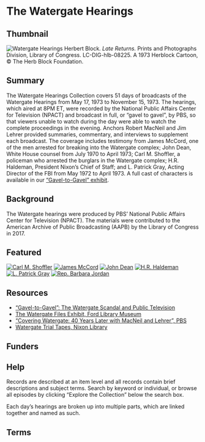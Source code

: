 # The Watergate Hearings

## Thumbnail

![Watergate Hearings](https://s3.amazonaws.com/americanarchive.org/special-collections/Herblock_latereturns-l.jpg "Watergate Hearings")
<a class="caption-text">Herbert Block. <em>Late Returns.</em> Prints and Photographs Division, Library of Congress. LC-DIG-hlb-08225. A 1973 Herblock Cartoon, © The Herb Block Foundation.</a>

## Summary

The Watergate Hearings Collection covers 51 days of broadcasts of the Watergate Hearings from May 17, 1973 to November 15, 1973. The hearings, which aired at 8PM ET, were recorded by the National Public Affairs Center for Television (NPACT) and broadcast in full, or “gavel to gavel”, by PBS, so that viewers unable to watch during the day were able to watch the complete proceedings in the evening. Anchors Robert MacNeil and Jim Lehrer provided summaries, commentary, and interviews to supplement each broadcast. The coverage includes testimony from James McCord, one of the men arrested for breaking into the Watergate complex; John Dean, White House counsel from July 1970 to April 1973; Carl M. Shoffler, a policeman who arrested the burglars in the Watergate complex; H.R. Haldeman, President Nixon’s Chief of Staff; and L. Patrick Gray, Acting Director of the FBI from May 1972 to April 1973. A full cast of characters is available in our [“Gavel-to-Gavel” exhibit](http://americanarchive.org/exhibits/watergate/cast-of-characters).


## Background

The Watergate hearings were produced by PBS’ National Public Affairs Center for Television (NPACT). The materials were contributed to the American Archive of Public Broadcasting (AAPB) by the Library of Congress in 2017. 

## Featured

[![Carl M. Shoffler](https://s3.amazonaws.com/americanarchive.org/special-collections/cpb-aacip_512-d795718g4z.jpg)](/catalog/cpb-aacip_512-d795718g4z)
[![James McCord](https://s3.amazonaws.com/americanarchive.org/special-collections/cpb-aacip_512-s756d5q992.jpg)](/catalog/cpb-aacip_512-s756d5q992)
[![John Dean](https://s3.amazonaws.com/americanarchive.org/special-collections/cpb-aacip_512-125q815b4c.jpg)](/catalog/cpb-aacip_512-125q815b4c)
[![H.R. Haldeman](https://s3.amazonaws.com/americanarchive.org/special-collections/cpb-aacip_512-w950g3j14f.jpg)](/catalog/cpb-aacip_512-w950g3j14f)
[![L. Patrick Gray](https://s3.amazonaws.com/americanarchive.org/special-collections/cpb-aacip_512-g73707xh7h.jpg)](/catalog/cpb-aacip_512-g73707xh7h)
[![Rep. Barbara Jordan](https://s3.amazonaws.com/americanarchive.org/special-collections/cpb-aacip_512-w37kp7vq3t.jpg)](/catalog/cpb-aacip_512-w37kp7vq3t)

## Resources

- [“Gavel-to-Gavel”: The Watergate Scandal and Public Television](http://americanarchive.org/exhibits/watergate)
- [The Watergate Files Exhibit, Ford Library Museum](https://www.fordlibrarymuseum.gov/museum/exhibits/Watergate_files/index.html)
- [“Covering Watergate: 40 Years Later with MacNeil and Lehrer”, PBS](https://www.pbs.org/newshour/show/covering-watergate-40-years-later-with-macneil-and-lehrer)
- [Watergate Trial Tapes, Nixon Library](https://www.nixonlibrary.gov/watergate-trial-tapes)

## Funders

## Help

Records are described at an item level and all records contain brief descriptions and subject terms. Search by keyword or individual, or browse all episodes by clicking “Explore the Collection” below the search box. 

Each day’s hearings are broken up into multiple parts, which are linked together and named as such. 

## Terms

